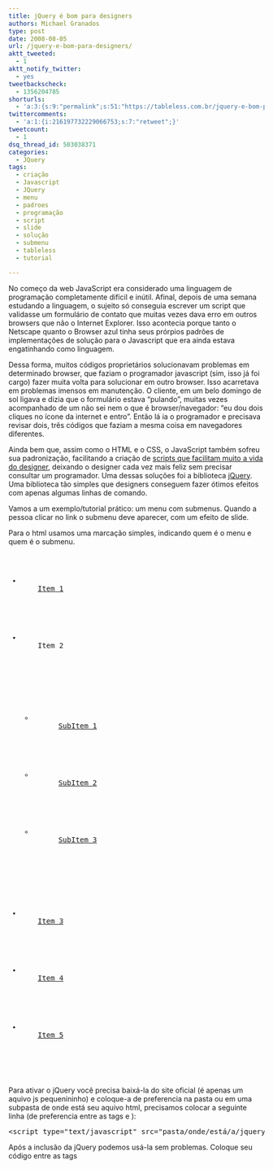 ```yaml
---
title: jQuery é bom para designers
authors: Michael Granados
type: post
date: 2008-08-05
url: /jquery-e-bom-para-designers/
aktt_tweeted:
  - 1
aktt_notify_twitter:
  - yes
tweetbackscheck:
  - 1356204785
shorturls:
  - 'a:3:{s:9:"permalink";s:51:"https://tableless.com.br/jquery-e-bom-para-designers";s:4:"isgd";s:19:"https://is.gd/xpGS0V";s:7:"tinyurl";s:26:"https://tinyurl.com/4y4oo7d";}'
twittercomments:
  - 'a:1:{i:216197732229066753;s:7:"retweet";}'
tweetcount:
  - 1
dsq_thread_id: 503038371
categories:
  - JQuery
tags:
  - criação
  - Javascript
  - JQuery
  - menu
  - padroes
  - programação
  - script
  - slide
  - solução
  - submenu
  - tableless
  - tutorial

---
```

No começo da web JavaScript era considerado uma linguagem de programação completamente difícil e inútil. Afinal, depois de uma semana estudando a linguagem, o sujeito só conseguia escrever um script que validasse um formulário de contato que muitas vezes dava erro em outros browsers que não o Internet Explorer. Isso acontecia porque tanto o Netscape quanto o Browser azul tinha seus prórpios padrões de implementações de solução para o Javascript que era ainda estava engatinhando como linguagem.

<!--more-->

Dessa forma, muitos códigos proprietários solucionavam problemas em determinado browser, que faziam o programador javascript (sim, isso já foi cargo) fazer muita volta para solucionar em outro browser. Isso acarretava em problemas imensos em manutenção. O cliente, em um belo domingo de sol ligava e dizia que o formulário estava &#8220;pulando&#8221;, muitas vezes acompanhado de um não sei nem o que é browser/navegador: &#8220;eu dou dois cliques no ícone da internet e entro&#8221;. Então lá ia o programador e precisava revisar dois, três códigos que faziam a mesma coisa em navegadores diferentes.

Ainda bem que, assim como o HTML e o CSS, o JavaScript também sofreu sua padronização, facilitando a criação de [scripts que facilitam muito a vida do designer][1], deixando o designer cada vez mais feliz sem precisar consultar um programador. Uma dessas soluções foi a biblioteca [jQuery][2]. Uma biblioteca tão simples que designers conseguem fazer ótimos efeitos com apenas algumas linhas de comando.

Vamos a um exemplo/tutorial prático: um menu com submenus. Quando a pessoa clicar no link o submenu deve aparecer, com um efeito de slide.

Para o html usamos uma marcação simples, indicando quem é o menu e quem é o submenu.

<pre lang="html" line="1"><ul class="menu">
  <li>
    <a href="#">Item 1</a>
  </li>
  
  
  <li class="itemPai">
    Item 2
  </li>
  
  
  <ul class="subMenu">
    <li>
      <a href="#">SubItem 1</a>
    </li>
    
    
    <li>
      <a href="#">SubItem 2</a>
    </li>
    
    
    <li>
      <a href="#">SubItem 3</a>
    </li>
    
  </ul>
  
  
  <li>
    <a href="#">Item 3</a>
  </li>
  
  
  <li>
    <a href="#">Item 4</a>
  </li>
  
  
  <li>
    <a href="#">Item 5</a>
  </li>
  
</ul>
</pre>

Para ativar o jQuery você precisa baixá-la do site oficial (é apenas um aquivo js pequenininho) e coloque-a de preferencia na pasta ou em uma subpasta de onde está seu aquivo html, precisamos colocar a seguinte linha (de preferencia entre as tags <head> e </head> ):

<pre>&lt;script type="text/javascript" src="pasta/onde/está/a/jquery.js"&gt;&lt;/script&gt;</pre>

Após a inclusão da jQuery podemos usá-la sem problemas. Coloque seu código entre as tags <script> e <script> depois da chamada da jQuery. Tenha em mente que todo o que você vai fazer é chamado pela chave $ e interligamos os comandos com pontos. Então, para chamarmos o elemento que queremos colocar uma ação, no caso clicar, usamos a chave $ e para referenciamos, usamos as mesmas chamadas que usamos para o css.

<pre>$('ul.menu li.itemPai')</pre>

Agora, linkamos esse objeto com a ação click, ou seja quando a pessoa clicar no link propriamente dito.

<pre>$('ul.menu li.itemPai').click()</pre>

E passamos para ele uma função que fará nosso efeito de slide.

<pre lang="javascript" line="1">$('ul.menu li.itemPai').click(function(){
// Aqui virá a função
})
</pre>

Agora, a função que fará o efeito. Chamamos com a chave $ quem queremos animar e o linkamos com o tipo de animação. Para o efeito de slide (ou seja, encolher e esticar o elemento dando a ilusão de que ele está saindo de trás do outro elemento para baixo) a jQuery tem dois efeitos prontos que são: slideUp que recolhe o elemento e slideDown que expande o elemento. Ainda temos o slideToggle, que recolhe o elemento se estiver expandido ou vice-versa. Então iremos usar slideToggle para este efeito. Também usamos o return false para fazer com que o link não seja executado, retirando o usuario da nossa página.

<pre lang="javascript" line="1">$('ul.menu li.itemPai').click(function(){
$('.menu .submenu').slideToggle()
return false
})</pre>

E voilá, o efeito está pronto. Exceto por um problema&#8230; Se você colocar este script antes do seu menu, ele não vai funcionar porque você esta referenciando um elemento que ainda não existe para o navegador, logo ele não pode referenciar ninguém. Uma solução seria colocar o seu script após o seu código html, mas isso vai contra uma das práticas de [tableless][3] que é trabalhar com camadas e, assim como o CSS, não é interessante deixar ele entre o código html por n razões. A outra solução faz parte do escopo do jQuery que faz com que seu script só rode após o carregamento completo do seu código html. Para isso basta criar uma função que englobe seu script dentro da chave $. Ficando assim:

<pre lang="javascript" line="1">$(function(){
$('ul.menu li.itemPai').click(function(){
$('.menu .submenu').slideToggle()
return false
})
})</pre>

Isto resolve nosso problema. Agora, precisamos esconder nosso submenu quando a página carregar. Fazemos isso via javascript e não via css porque não queremos que o menu fique invisivel para pessoas que não usam javascript. Para isso, a jQuery tem a função hide que esconde um elemento (display:none). Se você quiser fazer o contrario, basta usar show no lugar de hide.

<pre lang="javascript" line="1"></pre>

E esse é o nosso script final que pode ser visto [aqui][4] e [aqui com aplicação de CSS básico][5]. O interessante da jQuery é que ela é bem inuitiva e tem muitas coisas que já vem no escopo dela que resolvem muitos problemas que os designers querem desenvolver, mas não querem que um programador faça por ser uma coisa tão simples de fazer. jQuery é a parte da programação que os designers sentiam falta e muitas vezes contornavam com um arquivo flash que destruia a semantica de área como o menu que acabamos de construir.

 [1]: https://elcio.com.br/reusable/jquery/diretrizes.pt
 [2]: https://jquery.com
 [3]: https://tableless.com.br/faq
 [4]: https://dgmike.com.br/tableless/jquery/menu-simples.html
 [5]: https://dgmike.com.br/tableless/jquery/menu-simples-arquivos-importados.html